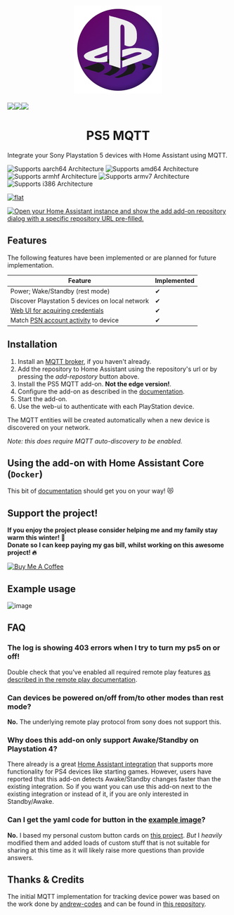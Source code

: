 <div align="center">
    <img src="./add-ons/ps5-mqtt/logo.png" />
    <br>
    <br>
    <div style="display: flex;">
        <a href="https://github.com/fwartner/ps5-mqtt/releases">
            <img src="https://img.shields.io/github/release/fwartner/ps5-mqtt.svg">
        </a>
        <a href="#">
            <img src="https://img.shields.io/maintenance/yes/2022.svg">
        </a>
        <a href="https://github.com/fwartner/ps5-mqtt/LICENSE.md">
            <img src="https://img.shields.io/github/license/hassio-addons/addon-ssh.svg">
        </a>
    </div>
    <h1>PS5 MQTT</h1>
</div>


Integrate your Sony Playstation 5 devices with Home Assistant using MQTT.

![Supports aarch64 Architecture][aarch64-shield]
![Supports amd64 Architecture][amd64-shield]
![Supports armhf Architecture][armhf-shield]
![Supports armv7 Architecture][armv7-shield]
![Supports i386 Architecture][i386-shield]

[![flat](https://dcbadge.vercel.app/api/server/BnmvYHvz5N?style=flat)][discord]

[![Open your Home Assistant instance and show the add add-on repository dialog with a specific repository URL pre-filled.](https://my.home-assistant.io/badges/supervisor_add_addon_repository.svg)](https://my.home-assistant.io/redirect/supervisor_add_addon_repository/?repository_url=https%3A%2F%2Fgithub.com%2FFunkeyFlo%2Fps5-mqtt)

## Features
The following features have been implemented or are planned for future implementation.

| Feature                                            | Implemented |
| -------------------------------------------------- | ----------- |
| Power; Wake/Standby (rest mode)                    | ✔           |
| Discover Playstation 5 devices on local network    | ✔           |
| [Web UI for acquiring credentials][credentials-ui] | ✔           |
| Match [PSN account activity][1.0.0] to device      | ✔           |

## Installation
1. Install an [MQTT broker][mqtt-broker], if you haven't already.
2. Add the repository to Home Assistant using the repository's url or by pressing the *add-repostory* button above.
3. Install the PS5 MQTT add-on. **Not the edge version!**.
4. Configure the add-on as described in the [documentation][ha-docs].
5. Start the add-on.
6. Use the web-ui to authenticate with each PlayStation device.

The MQTT entities will be created automatically when a new device is discovered on your network.

*Note: this does require MQTT auto-discovery to be enabled.*

## Using the add-on with Home Assistant Core (`Docker`)
This bit of [documentation][docker-docs] should get you on your way! 😻

## Support the project!
**If you enjoy the project please consider helping me and my family stay warm this winter! :cold_face:**<br>
**Donate so I can keep paying my gas bill, whilst working on this awesome project! :fire:**

<a href="https://www.buymeacoffee.com/funkeyflo" target="_blank"><img src="https://cdn.buymeacoffee.com/buttons/v2/default-yellow.png" alt="Buy Me A Coffee" style="height: 60px !important;width: 217px !important;" ></a>

## Example usage
![image](https://user-images.githubusercontent.com/4623715/184224674-97c167f6-44bc-463a-a573-3a47b5eaefc8.png)

## FAQ

### The log is showing 403 errors when I try to turn my ps5 on or off!
Double check that you've enabled all required remote play features [as described in the remote play documentation][ps5-rp].

### Can devices be powered on/off from/to other modes than rest mode?
**No.** The underlying remote play protocol from sony does not support this.

### Why does this add-on only support Awake/Standby on Playstation 4?
There already is a great [Home Assistant integration][ha-ps4] that supports more functionality for PS4 devices like starting games. However, users have reported that this add-on detects Awake/Standby changes faster than the existing integration. So if you want you can use this add-on next to the existing integration or instead of it, if you are only interested in Standby/Awake.

### Can I get the yaml code for button in the [example image](#example-usage)?
**No.** I based my personal custom button cards on [this project][matt8707-dash]. *But* I *heavily* modified them and added loads of custom stuff that is not suitable for sharing at this time as it will likely raise more questions than provide answers.

## Thanks & Credits
The initial MQTT implementation for tracking device power was based on the work done by [andrew-codes][ac-user] and can be found in [this repository][ac-repo].

<!-- links -->
[aarch64-shield]: https://img.shields.io/badge/aarch64-yes-green.svg
[amd64-shield]: https://img.shields.io/badge/amd64-yes-green.svg
[armhf-shield]: https://img.shields.io/badge/armhf-yes-green.svg
[armv7-shield]: https://img.shields.io/badge/armv7-yes-green.svg
[i386-shield]: https://img.shields.io/badge/i386-yes-green.svg
[credentials-ui]: https://community.home-assistant.io/t/ps5-mqtt-control-playstation-5-devices-using-mqtt/441141#impressions-1
[discord]: https://discord.gg/BnmvYHvz5N
[docker-docs]: ./docs/DOCKER.md
[ha-docs]: ./add-ons/ps5-mqtt/DOCS.md
[ac-repo]: https://github.com/andrew-codes/home-automation
[ac-user]: https://github.com/andrew-codes
[matt8707-dash]: https://community.home-assistant.io/t/a-different-take-on-designing-a-lovelace-ui/162594
[mqtt-broker]: https://www.home-assistant.io/docs/mqtt/broker/
[ha-ps4]: https://www.home-assistant.io/integrations/ps4/
[ps5-rp]: https://remoteplay.dl.playstation.net/remoteplay/lang/en/ps5_mobile.html#section3
[1.0.0]: https://github.com/FunkeyFlo/ps5-mqtt/releases/tag/v1.0.0
